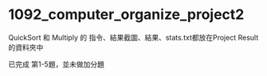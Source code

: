 # 1092_computer_organize_project2

QuickSort 和 Multiply 的 指令、結果截圖、結果、stats.txt都放在Project Result的資料夾中

已完成 第1-5題，並未做加分題

